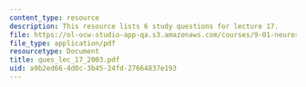 ```yaml
---
content_type: resource
description: This resource lists 6 study questions for lecture 17.
file: https://ol-ocw-studio-app-qa.s3.amazonaws.com/courses/9-01-neuroscience-and-behavior-fall-2003/a9b2ed664d0c3b4524fd27664837e193_ques_lec_17_2003.pdf
file_type: application/pdf
resourcetype: Document
title: ques_lec_17_2003.pdf
uid: a9b2ed66-4d0c-3b45-24fd-27664837e193
---
```

